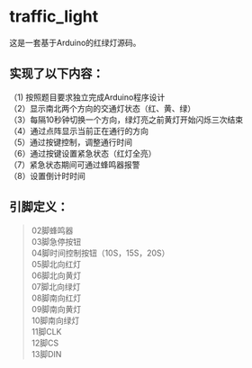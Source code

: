# traffic_light
这是一套基于Arduino的红绿灯源码。  

实现了以下内容：  
------
（1) 按照题目要求独立完成Arduino程序设计  
（2）显示南北两个方向的交通灯状态（红、黄、绿）  
（3）每隔10秒钟切换一个方向，绿灯亮之前黄灯开始闪烁三次结束  
（4）通过点阵显示当前正在通行的方向  
（5）通过按键控制，调整通行时间  
（6）通过按键设置紧急状态（红灯全亮）  
（7）紧急状态期间可通过蜂鸣器报警  
（8）设置倒计时时间  

引脚定义：  
------
>02脚蜂鸣器  
 03脚急停按钮  
 04脚时间控制按钮（10S，15S，20S）  
 05脚北向红灯  
 06脚北向黄灯  
 07脚北向绿灯  
 08脚南向红灯  
 09脚南向黄灯  
 10脚南向绿灯  
 11脚CLK  
 12脚CS  
 13脚DIN  
